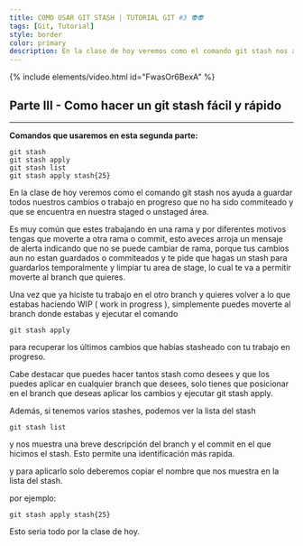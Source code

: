 ```yaml
---
title: COMO USAR GIT STASH | TUTORIAL GIT #3 👽👽
tags: [Git, Tutorial]
style: border
color: primary
description: En la clase de hoy veremos como el comando git stash nos ayuda a guardar todos nuestros cambios o trabajo en progreso que no ha sido commiteado y que se encuentra en nuestra staged o unstaged área.
---
```


{% include elements/video.html id="FwasOr6BexA" %}

## Parte III - Como hacer un git stash fácil y rápido
----------

**Comandos que usaremos en esta segunda parte:**

```terminal
git stash
git stash apply
git stash list
git stash apply stash{25}
```

En la clase de hoy veremos como el comando git stash nos ayuda a guardar todos nuestros cambios o trabajo en progreso que no ha sido commiteado y que se encuentra en nuestra staged o unstaged área.

Es muy común que estes trabajando en una rama y por diferentes motivos tengas que moverte a otra rama o commit, esto aveces arroja un mensaje de alerta indicando que no se puede cambiar de rama, porque tus cambios aun no estan guardados o commiteados y te pide que hagas un stash para guardarlos temporalmente y limpiar tu area de stage, lo cual te va a permitir moverte al branch que quieres.

Una vez que ya hiciste tu trabajo en el otro branch y quieres volver a lo que estabas haciendo WIP ( work in progress ), simplemente puedes moverte al branch donde estabas y ejecutar el comando

```terminal
git stash apply
```

para recuperar los últimos cambios que habías stasheado con tu trabajo en progreso.

Cabe destacar que puedes hacer tantos stash como desees y que los puedes aplicar en cualquier branch que desees, solo tienes que posicionar en el branch que deseas aplicar los cambios y ejecutar git stash apply.

Además, si tenemos varios stashes, podemos ver la lista del stash

```terminal
git stash list
```

y nos muestra una breve descripción del branch y el commit en el que hicimos el stash. Esto permite una identificación más rapida.

y para aplicarlo solo deberemos copiar el nombre que nos muestra en la lista del stash.

por ejemplo:

```terminal
git stash apply stash{25}
```

Esto seria todo por la clase de hoy.
